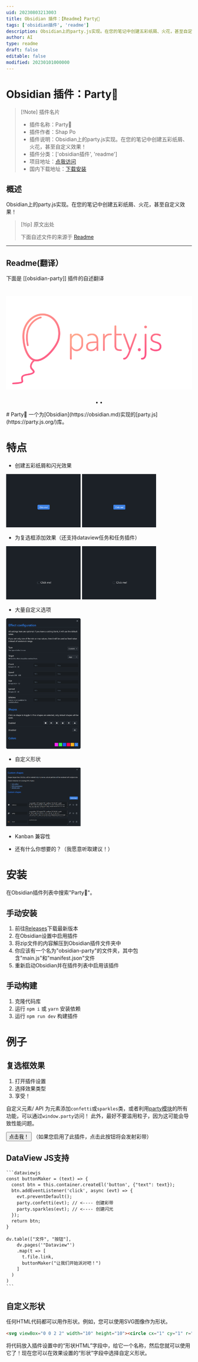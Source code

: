 ```yaml
---
uid: 20230803213003
title: Obsidian 插件：【Readme】Party🎉
tags: ['obsidian插件', 'readme']
description: Obsidian上的party.js实现。在您的笔记中创建五彩纸屑、火花，甚至自定义效果！
author: AI
type: readme
draft: false
editable: false
modified: 20230101000000
---
```


# Obsidian 插件：Party🎉

> [!Note] 插件名片
> - 插件名称：Party🎉
> - 插件作者：Shap Po
> - 插件说明：Obsidian上的party.js实现。在您的笔记中创建五彩纸屑、火花，甚至自定义效果！
> - 插件分类：['obsidian插件', 'readme']
> - 项目地址：[点我访问](https://github.com/shap-po/obsidian-party)
> - 国内下载地址：[下载安装](https://pkmer.cn/products/plugin/pluginMarket/?obsidian-party)

## 概述

Obsidian上的party.js实现。在您的笔记中创建五彩纸屑、火花，甚至自定义效果！



> [!tip] 原文出处
> 
>下面自述文件的来源于 [Readme](https://ghproxy.net/https://raw.githubusercontent.com/shap-po/obsidian-party/master/README.md)
> 

---

## Readme(翻译）

下面是 [[obsidian-party]] 插件的自述翻译



<h1 align="center">
    <img src="https://raw.githubusercontent.com/yiliansource/party-js/main/.github/banner.svg"/>
</h1>

<p align="center">
     &bull;
     &bull;
    
</p>

<p align="center">
  
  
</p>
# Party🎉
一个为[Obsidian](https://obsidian.md)实现的[party.js](https://party.js.org/)库。

# 特点
- 创建五彩纸屑和闪光效果

<img src="https://raw.githubusercontent.com/shap-po/obsidian-party/master/images/confetti.gif" width="40%"/> <img src="https://raw.githubusercontent.com/shap-po/obsidian-party/master/images/sparkles.gif" width="40%"/>

- 为复选框添加效果（还支持dataview任务和任务插件）

<img src="https://raw.githubusercontent.com/shap-po/obsidian-party/master/images/checkbox.gif" width="40%"/> <img src="https://raw.githubusercontent.com/shap-po/obsidian-party/master/images/snowflakes.gif" width="40%"/>

- 大量自定义选项

<img src="https://raw.githubusercontent.com/shap-po/obsidian-party/master/images/customization.png" width="40%"/>

- 自定义形状

<img src="https://raw.githubusercontent.com/shap-po/obsidian-party/master/images/custom-shapes.png" width="40%"/>

- Kanban 兼容性

- 还有什么你想要的？（我愿意听取建议！）

# 安装
在Obsidian插件列表中搜索"Party🎉"。

## 手动安装
1. 前往[Releases](https://github.com/shap-po/obsidian-party/releases)下载最新版本
2. 在Obsidian设置中启用插件
3. 将zip文件的内容解压到Obsidian插件文件夹中
4. 你应该有一个名为"obsidian-party"的文件夹，其中包含"main.js"和"manifest.json"文件
5. 重新启动Obsidian并在插件列表中启用该插件

## 手动构建
1. 克隆代码库
2. 运行 `npm i` 或 `yarn` 安装依赖
3. 运行 `npm run dev` 构建插件

# 例子

## 复选框效果
1. 打开插件设置
2. 选择效果类型
3. 享受！

自定义元素/ API
为元素添加`confetti`或`sparkles`类，或者利用[party模块](https://party.js.org/docs)的所有功能，可以通过`window.party`访问！
此外，最好不要滥用粒子，因为这可能会导致性能问题。

<button class="confetti">点击我！</button>
（如果您启用了此插件，点击此按钮将会发射彩带）

## DataView JS支持
````
```dataviewjs
const buttonMaker = (text) => {
  const btn = this.container.createEl('button', {"text": text});
  btn.addEventListener('click', async (evt) => {
    evt.preventDefault();
    party.confetti(evt); // <---- 创建彩带
    party.sparkles(evt); // <---- 创建闪光
  });
  return btn;
}

dv.table(["文件", "按钮"],
	dv.pages('"Dataview"')
    .map(t => [
      t.file.link,
      buttonMaker("让我们开始派对吧！")
    ]
  )
)
```
````

## 自定义形状
任何HTML代码都可以用作形状。例如，您可以使用SVG图像作为形状。
```html
<svg viewBox="0 0 2 2" width="10" height="10"><circle cx="1" cy="1" r="1"/></svg>
```
将代码放入插件设置中的“形状HTML”字段中，给它一个名称，然后您就可以使用它了！现在您可以在效果设置的“形状”字段中选择自定义形状。



